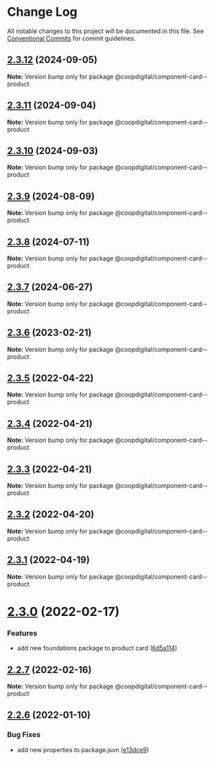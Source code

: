 # Change Log

All notable changes to this project will be documented in this file.
See [Conventional Commits](https://conventionalcommits.org) for commit guidelines.

## [2.3.12](https://github.com/coopdigital/coop-frontend/compare/@coopdigital/component-card--product@2.3.11...@coopdigital/component-card--product@2.3.12) (2024-09-05)

**Note:** Version bump only for package @coopdigital/component-card--product





## [2.3.11](https://github.com/coopdigital/coop-frontend/compare/@coopdigital/component-card--product@2.3.10...@coopdigital/component-card--product@2.3.11) (2024-09-04)

**Note:** Version bump only for package @coopdigital/component-card--product





## [2.3.10](https://github.com/coopdigital/coop-frontend/compare/@coopdigital/component-card--product@2.3.9...@coopdigital/component-card--product@2.3.10) (2024-09-03)

**Note:** Version bump only for package @coopdigital/component-card--product





## [2.3.9](https://github.com/coopdigital/coop-frontend/compare/@coopdigital/component-card--product@2.3.8...@coopdigital/component-card--product@2.3.9) (2024-08-09)

**Note:** Version bump only for package @coopdigital/component-card--product





## [2.3.8](https://github.com/coopdigital/coop-frontend/compare/@coopdigital/component-card--product@2.3.7...@coopdigital/component-card--product@2.3.8) (2024-07-11)

**Note:** Version bump only for package @coopdigital/component-card--product





## [2.3.7](https://github.com/coopdigital/coop-frontend/compare/@coopdigital/component-card--product@2.3.6...@coopdigital/component-card--product@2.3.7) (2024-06-27)

**Note:** Version bump only for package @coopdigital/component-card--product





## [2.3.6](https://github.com/coopdigital/coop-frontend/compare/@coopdigital/component-card--product@2.3.5...@coopdigital/component-card--product@2.3.6) (2023-02-21)

**Note:** Version bump only for package @coopdigital/component-card--product





## [2.3.5](https://github.com/coopdigital/coop-frontend/compare/@coopdigital/component-card--product@2.3.4...@coopdigital/component-card--product@2.3.5) (2022-04-22)

**Note:** Version bump only for package @coopdigital/component-card--product





## [2.3.4](https://github.com/coopdigital/coop-frontend/compare/@coopdigital/component-card--product@2.3.3...@coopdigital/component-card--product@2.3.4) (2022-04-21)

**Note:** Version bump only for package @coopdigital/component-card--product





## [2.3.3](https://github.com/coopdigital/coop-frontend/compare/@coopdigital/component-card--product@2.3.2...@coopdigital/component-card--product@2.3.3) (2022-04-21)

**Note:** Version bump only for package @coopdigital/component-card--product





## [2.3.2](https://github.com/coopdigital/coop-frontend/compare/@coopdigital/component-card--product@2.3.1...@coopdigital/component-card--product@2.3.2) (2022-04-20)

**Note:** Version bump only for package @coopdigital/component-card--product





## [2.3.1](https://github.com/coopdigital/coop-frontend/compare/@coopdigital/component-card--product@2.3.0...@coopdigital/component-card--product@2.3.1) (2022-04-19)

**Note:** Version bump only for package @coopdigital/component-card--product





# [2.3.0](https://github.com/coopdigital/coop-frontend/compare/@coopdigital/component-card--product@2.2.7...@coopdigital/component-card--product@2.3.0) (2022-02-17)


### Features

* add new foundations package to product card ([6d5a114](https://github.com/coopdigital/coop-frontend/commit/6d5a114139e4a5a198bc10505be586799b5fd93a))





## [2.2.7](https://github.com/coopdigital/coop-frontend/compare/@coopdigital/component-card--product@2.2.6...@coopdigital/component-card--product@2.2.7) (2022-02-16)

**Note:** Version bump only for package @coopdigital/component-card--product





## [2.2.6](https://github.com/coopdigital/coop-frontend/compare/@coopdigital/component-card--product@2.2.5...@coopdigital/component-card--product@2.2.6) (2022-01-10)


### Bug Fixes

* add new properties to package.json ([e13dce9](https://github.com/coopdigital/coop-frontend/commit/e13dce94798600b80da4d0183ce96331b91c72aa))
